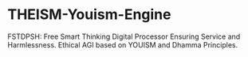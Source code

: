 # THEISM-Youism-Engine
FSTDPSH: Free Smart Thinking Digital Processor Ensuring Service and Harmlessness. Ethical AGI based on YOUISM and Dhamma Principles.
